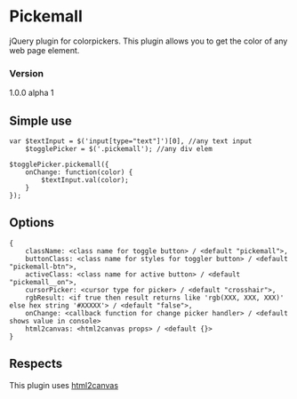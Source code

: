 # Pickemall
jQuery plugin for colorpickers. This plugin allows you to get the color of any web page element.
### Version
1.0.0 alpha 1

## Simple use
```
var $textInput = $('input[type="text"]')[0], //any text input
    $togglePicker = $('.pickemall'); //any div elem
    
$togglePicker.pickemall({
    onChange: function(color) {
        $textInput.val(color);
    }
});
```

## Options
```
{
    className: <class name for toggle button> / <default "pickemall">,
    buttonClass: <class name for styles for toggler button> / <default "pickemall-btn">,
    activeClass: <class name for active button> / <default "pickemall__on">,
    cursorPicker: <cursor type for picker> / <default "crosshair">,
    rgbResult: <if true then result returns like 'rgb(XXX, XXX, XXX)' else hex string '#XXXXX'> / <default "false">,
    onChange: <callback function for change picker handler> / <default shows value in console>
    html2canvas: <html2canvas props> / <default {}> 
}
```

## Respects
This plugin uses [html2canvas](https://github.com/niklasvh/html2canvas)
